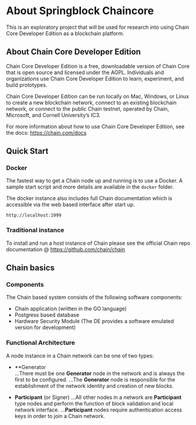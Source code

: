 # About Springblock Chaincore
This is an exploratory project that will be used for research into using Chain Core Developer Edition as a blockchain platform.

## About Chain Core Developer Edition
Chain Core Developer Edition is a free, downloadable version of Chain Core that is open source and licensed under the AGPL. Individuals and organizations use Chain Core Developer Edition to learn, experiment, and build prototypes.

Chain Core Developer Edition can be run locally on Mac, Windows, or Linux to create a new blockchain network, connect to an existing blockchain network, or connect to the public Chain testnet, operated by Chain, Microsoft, and Cornell University’s IC3.

For more information about how to use Chain Core Developer Edition, see the docs: https://chain.com/docs

## Quick Start

### Docker
The fastest way to get a Chain node up and running is to use a Docker. A sample start script and more details are available in the ``docker`` folder.

The docker instance also includes full Chain documentation which is accessible via the web based interface after start up.
```
http://localhost:1999
```

### Traditional instance
To install and run a host instance of Chain please see the official Chain repo documentation @ https://github.com/chain/chain

## Chain basics

### Components 
The Chain based system consists of the following software components:
* Chain application (written in the GO language)
* Postgress based database
* Hardware Security Module (The DE provides a software emulated version for development)

### Functional Architecture
A node instance in a Chain network can be one of two types:

* **Generator  
...There must be one **Generator** node in the network and is always the first to be configured.
...The **Generator** node is responsible for the establishment of the network identity and creation of new blocks.

* **Participant** (or Signer)
...All other nodes in a network are **Participant** type nodes and perform the function of block validation and local network interface.
...**Participant** nodes require authentication access keys in order to join a Chain network.


